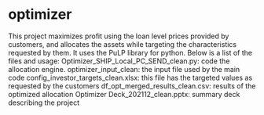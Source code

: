# optimizer
This project maximizes profit using the loan level prices provided by customers, and allocates the assets while targeting the characteristics requested by them.
It uses the PuLP library for python.
Below is a list of the files and usage:
  Optimizer_SHIP_Local_PC_SEND_clean.py: code the allocation engine.
  optimizer_input_clean: the input file used by the main code
  config_investor_targets_clean.xlsx: this file has the targeted values as requested by the customers
  df_opt_merged_results_clean.csv: results of the optimized allocation 
  Optimizer Deck_202112_clean.pptx: summary deck describing the project
